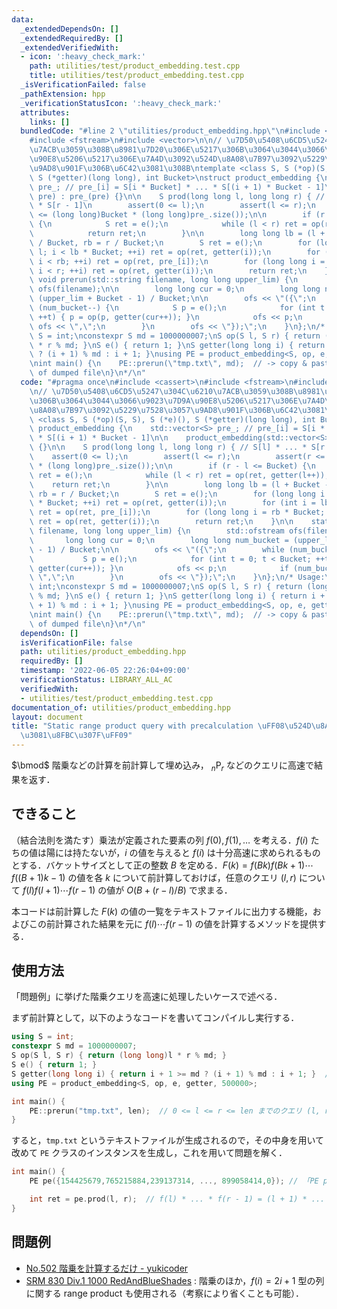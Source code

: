 ```yaml
---
data:
  _extendedDependsOn: []
  _extendedRequiredBy: []
  _extendedVerifiedWith:
  - icon: ':heavy_check_mark:'
    path: utilities/test/product_embedding.test.cpp
    title: utilities/test/product_embedding.test.cpp
  _isVerificationFailed: false
  _pathExtension: hpp
  _verificationStatusIcon: ':heavy_check_mark:'
  attributes:
    links: []
  bundledCode: "#line 2 \"utilities/product_embedding.hpp\"\n#include <cassert>\n\
    #include <fstream>\n#include <vector>\n\n// \u7D50\u5408\u6CD5\u5247\u304C\u6210\
    \u7ACB\u3059\u308B\u8981\u7D20\u306E\u5217\u306B\u3064\u3044\u3066\u9023\u7D9A\
    \u90E8\u5206\u5217\u306E\u7A4D\u3092\u524D\u8A08\u7B97\u3092\u5229\u7528\u3057\
    \u9AD8\u901F\u306B\u6C42\u3081\u308B\ntemplate <class S, S (*op)(S, S), S (*e)(),\
    \ S (*getter)(long long), int Bucket>\nstruct product_embedding {\n    std::vector<S>\
    \ pre_; // pre_[i] = S[i * Bucket] * ... * S[(i + 1) * Bucket - 1]\n\n    product_embedding(std::vector<S>\
    \ pre) : pre_(pre) {}\n\n    S prod(long long l, long long r) { // S[l] * ...\
    \ * S[r - 1]\n        assert(0 <= l);\n        assert(l <= r);\n        assert(r\
    \ <= (long long)Bucket * (long long)pre_.size());\n\n        if (r - l <= Bucket)\
    \ {\n            S ret = e();\n            while (l < r) ret = op(ret, getter(l++));\n\
    \            return ret;\n        }\n\n        long long lb = (l + Bucket - 1)\
    \ / Bucket, rb = r / Bucket;\n        S ret = e();\n        for (long long i =\
    \ l; i < lb * Bucket; ++i) ret = op(ret, getter(i));\n        for (int i = lb;\
    \ i < rb; ++i) ret = op(ret, pre_[i]);\n        for (long long i = rb * Bucket;\
    \ i < r; ++i) ret = op(ret, getter(i));\n        return ret;\n    }\n\n    static\
    \ void prerun(std::string filename, long long upper_lim) {\n        std::ofstream\
    \ ofs(filename);\n\n        long long cur = 0;\n        long long num_bucket =\
    \ (upper_lim + Bucket - 1) / Bucket;\n\n        ofs << \"({\";\n        while\
    \ (num_bucket--) {\n            S p = e();\n            for (int t = 0; t < Bucket;\
    \ ++t) { p = op(p, getter(cur++)); }\n            ofs << p;\n            if (num_bucket)\
    \ ofs << \",\";\n        }\n        ofs << \"});\";\n    }\n};\n/* Usage:\nusing\
    \ S = int;\nconstexpr S md = 1000000007;\nS op(S l, S r) { return (long long)l\
    \ * r % md; }\nS e() { return 1; }\nS getter(long long i) { return i + 1 >= md\
    \ ? (i + 1) % md : i + 1; }\nusing PE = product_embedding<S, op, e, getter, 500000>;\n\
    \nint main() {\n    PE::prerun(\"tmp.txt\", md);  // -> copy & paste the content\
    \ of dumped file\n}\n*/\n"
  code: "#pragma once\n#include <cassert>\n#include <fstream>\n#include <vector>\n\
    \n// \u7D50\u5408\u6CD5\u5247\u304C\u6210\u7ACB\u3059\u308B\u8981\u7D20\u306E\u5217\
    \u306B\u3064\u3044\u3066\u9023\u7D9A\u90E8\u5206\u5217\u306E\u7A4D\u3092\u524D\
    \u8A08\u7B97\u3092\u5229\u7528\u3057\u9AD8\u901F\u306B\u6C42\u3081\u308B\ntemplate\
    \ <class S, S (*op)(S, S), S (*e)(), S (*getter)(long long), int Bucket>\nstruct\
    \ product_embedding {\n    std::vector<S> pre_; // pre_[i] = S[i * Bucket] * ...\
    \ * S[(i + 1) * Bucket - 1]\n\n    product_embedding(std::vector<S> pre) : pre_(pre)\
    \ {}\n\n    S prod(long long l, long long r) { // S[l] * ... * S[r - 1]\n    \
    \    assert(0 <= l);\n        assert(l <= r);\n        assert(r <= (long long)Bucket\
    \ * (long long)pre_.size());\n\n        if (r - l <= Bucket) {\n            S\
    \ ret = e();\n            while (l < r) ret = op(ret, getter(l++));\n        \
    \    return ret;\n        }\n\n        long long lb = (l + Bucket - 1) / Bucket,\
    \ rb = r / Bucket;\n        S ret = e();\n        for (long long i = l; i < lb\
    \ * Bucket; ++i) ret = op(ret, getter(i));\n        for (int i = lb; i < rb; ++i)\
    \ ret = op(ret, pre_[i]);\n        for (long long i = rb * Bucket; i < r; ++i)\
    \ ret = op(ret, getter(i));\n        return ret;\n    }\n\n    static void prerun(std::string\
    \ filename, long long upper_lim) {\n        std::ofstream ofs(filename);\n\n \
    \       long long cur = 0;\n        long long num_bucket = (upper_lim + Bucket\
    \ - 1) / Bucket;\n\n        ofs << \"({\";\n        while (num_bucket--) {\n \
    \           S p = e();\n            for (int t = 0; t < Bucket; ++t) { p = op(p,\
    \ getter(cur++)); }\n            ofs << p;\n            if (num_bucket) ofs <<\
    \ \",\";\n        }\n        ofs << \"});\";\n    }\n};\n/* Usage:\nusing S =\
    \ int;\nconstexpr S md = 1000000007;\nS op(S l, S r) { return (long long)l * r\
    \ % md; }\nS e() { return 1; }\nS getter(long long i) { return i + 1 >= md ? (i\
    \ + 1) % md : i + 1; }\nusing PE = product_embedding<S, op, e, getter, 500000>;\n\
    \nint main() {\n    PE::prerun(\"tmp.txt\", md);  // -> copy & paste the content\
    \ of dumped file\n}\n*/\n"
  dependsOn: []
  isVerificationFile: false
  path: utilities/product_embedding.hpp
  requiredBy: []
  timestamp: '2022-06-05 22:26:04+09:00'
  verificationStatus: LIBRARY_ALL_AC
  verifiedWith:
  - utilities/test/product_embedding.test.cpp
documentation_of: utilities/product_embedding.hpp
layout: document
title: "Static range product query with precalculation \uFF08\u524D\u8A08\u7B97\u57CB\
  \u3081\u8FBC\u307F\uFF09"
---
```


$\bmod$ 階乗などの計算を前計算して埋め込み， ${}_n \mathrm{P}_r$ などのクエリに高速で結果を返す．

## できること

（結合法則を満たす）乗法が定義された要素の列 $f(0), f(1), \dots$ を考える．$f(i)$ たちの値は陽には持たないが，$i$ の値を与えると $f(i)$ は十分高速に求められるものとする．バケットサイズとして正の整数 $B$ を定める．$F(k) = f(Bk) f(Bk + 1) \cdots f((B + 1)k - 1)$ の値を各 $k$ について前計算しておけば，任意のクエリ $(l, r)$ について $f(l) f(l + 1) \cdots f(r - 1)$ の値が $O(B + (r - l) / B)$ で求まる．

本コードは前計算した $F(k)$ の値の一覧をテキストファイルに出力する機能，およびこの前計算された結果を元に $f(l) \cdots f(r - 1)$ の値を計算するメソッドを提供する．

## 使用方法

「問題例」に挙げた階乗クエリを高速に処理したいケースで述べる．

まず前計算として，以下のようなコードを書いてコンパイルし実行する．

```cpp
using S = int;
constexpr S md = 1000000007;
S op(S l, S r) { return (long long)l * r % md; }
S e() { return 1; }
S getter(long long i) { return i + 1 >= md ? (i + 1) % md : i + 1; }  // f(i) = i + 1
using PE = product_embedding<S, op, e, getter, 500000>;

int main() {
    PE::prerun("tmp.txt", len);  // 0 <= l <= r <= len までのクエリ (l, r) の実行を保証する．
}
```

すると，`tmp.txt` というテキストファイルが生成されるので，その中身を用いて改めて `PE` クラスのインスタンスを生成し，これを用いて問題を解く．

```cpp
int main() {
    PE pe({154425679,765215884,239137314, ..., 899058414,0}); // 「PE pe」以降は tmp.txt のコピペで OK

    int ret = pe.prod(l, r);  // f(l) * ... * f(r - 1) = (l + 1) * ... * r の計算結果
}
```

## 問題例

- [No.502 階乗を計算するだけ - yukicoder](https://yukicoder.me/problems/no/502)
- [SRM 830 Div.1 1000 RedAndBlueShades](https://community.topcoder.com/stat?c=problem_statement&pm=17600) : 階乗のほか，$f(i) = 2i + 1$ 型の列に関する range product も使用される（考察により省くことも可能）．
